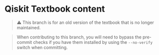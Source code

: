 # Qiskit Textbook content

> :warning: This branch is for an old version of the textbook that is no longer
> maintained.

> When contributing to this branch, you will need to bypass the pre-commit
> checks if you have them installed by using the `--no-verify` switch when
> committing.
